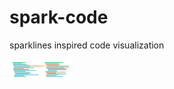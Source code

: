 spark-code
==========

sparklines inspired code visualization

![Screenshot of example](sample.png "Screenshot of example")
